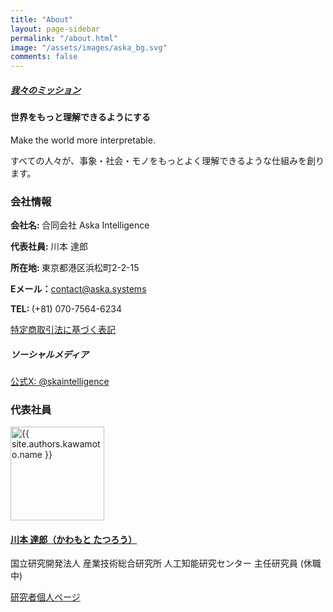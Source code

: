 ```yaml
---
title: "About"
layout: page-sidebar
permalink: "/about.html"
image: "/assets/images/aska_bg.svg"
comments: false
---
```


<h5 class="mb-4">
	<u>我々のミッション</u>
</h5>
<h4>
	世界をもっと理解できるようにする <br />
	<!-- 世の中の不確定な情報を整理し、人々が解釈できるようにする -->
	<!-- 人々の知恵を統合し、社会と産業に価値を創出する -->
</h4>

<p>
	Make the world more interpretable. 
</p>

<p>
	すべての人々が、事象・社会・モノをもっとよく理解できるような仕組みを創ります。
</p>


<h3 class="mt-6 mb-3">会社情報</h3>

<p><strong>会社名: </strong>合同会社 Aska Intelligence</p>
<p><strong>代表社員: </strong>川本 達郎</p>
<p><strong>所在地: </strong>東京都港区浜松町2-2-15</p>
<p><strong>Eメール：</strong><a href="mailto:contact@aska.systems">contact@aska.systems</a></p>
<p><strong>TEL: </strong>(+81) 070-7564-6234</p>

<p><a href="https://aska.systems/commerce-disclosure/ja/">特定商取引法に基づく表記</a></p>

<h5 class="mt-5 mb-3">ソーシャルメディア</h5>
<a href="https://twitter.com/skaintelligence">公式X: @skaintelligence</a>


<h3 class="mt-6 mb-3">代表社員</h3>

<img alt="{{ site.authors.kawamoto.name }}" src="{{site.baseurl}}/{{ site.authors.kawamoto.avatar }}" class="rounded-circle" height="150" width="150">

<h4><a href="https://tatsuro-kawamoto-jp.github.io/">川本 達郎（かわもと たつろう）</a></h4>

<p>国立研究開発法人 産業技術総合研究所 人工知能研究センター 主任研究員 (休職中)</p>
<p><a href="https://tatsuro-kawamoto-jp.github.io/">研究者個人ページ</a></p>